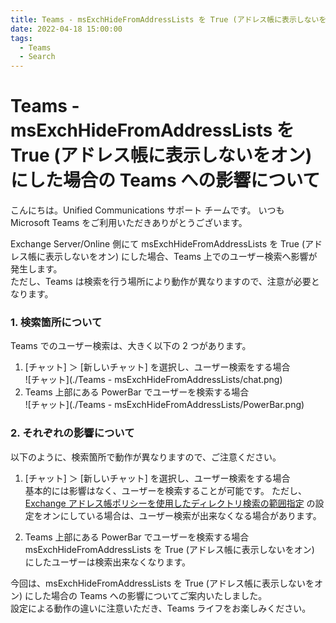 ```yaml
---
title: Teams - msExchHideFromAddressLists を True (アドレス帳に表示しないをオン) にした場合の Teams への影響について
date: 2022-04-18 15:00:00
tags:
  - Teams
  - Search
---
```


# Teams - msExchHideFromAddressLists を True (アドレス帳に表示しないをオン) にした場合の Teams への影響について

こんにちは。Unified Communications サポート チームです。
いつも Microsoft Teams をご利用いただきありがとうございます。

Exchange Server/Online 側にて msExchHideFromAddressLists を True (アドレス帳に表示しないをオン) にした場合、Teams 上でのユーザー検索へ影響が発生します。  
ただし、Teams は検索を行う場所により動作が異なりますので、注意が必要となります。

### 1. 検索箇所について
Teams でのユーザー検索は、大きく以下の 2 つがあります。
1. [チャット] ＞ [新しいチャット] を選択し、ユーザー検索をする場合  
![チャット](./Teams - msExchHideFromAddressLists/chat.png) 
1. Teams 上部にある PowerBar でユーザーを検索する場合  
![チャット](./Teams - msExchHideFromAddressLists/PowerBar.png) 


### 2. それぞれの影響について
以下のように、検索箇所で動作が異なりますので、ご注意ください。

1. [チャット] ＞ [新しいチャット] を選択し、ユーザー検索をする場合  
基本的には影響はなく、ユーザーを検索することが可能です。
ただし、[Exchange アドレス帳ポリシーを使用したディレクトリ検索の範囲指定](https://docs.microsoft.com/ja-jp/microsoftteams/teams-scoped-directory-search#turn-on-scoped-directory-search) の設定をオンにしている場合は、ユーザー検索が出来なくなる場合があります。  

1. Teams 上部にある PowerBar でユーザーを検索する場合  
msExchHideFromAddressLists を True (アドレス帳に表示しないをオン) にしたユーザーは検索出来なくなります。


今回は、msExchHideFromAddressLists を True (アドレス帳に表示しないをオン) にした場合の Teams への影響についてご案内いたしました。  
設定による動作の違いに注意いただき、Teams ライフをお楽しみください。
